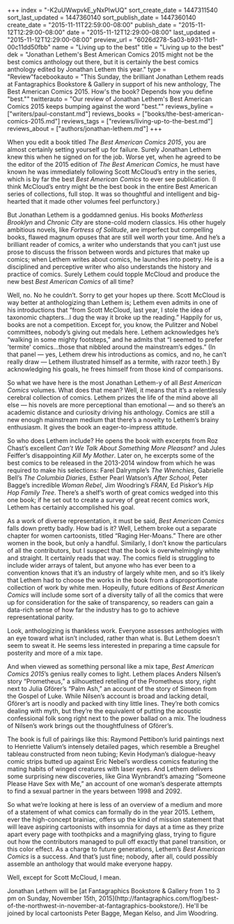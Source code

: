 +++
index = "-K2uUWwpvkE_yNxPIwUQ"
sort_create_date = 1447311540
sort_last_updated = 1447360140
sort_publish_date = 1447360140
create_date = "2015-11-11T22:59:00-08:00"
publish_date = "2015-11-12T12:29:00-08:00"
date = "2015-11-12T12:29:00-08:00"
last_updated = "2015-11-12T12:29:00-08:00"
preview_url = "6026d278-5a03-b931-11d1-00c11dd50fbb"
name = "Living up to the best"
title = "Living up to the best"
dek = "Jonathan Lethem's Best American Comics 2015 might not be the best comics anthology out there, but it is certainly the best comics anthology edited by Jonathan Lethem this year."
type = "Review"facebookauto = "This Sunday, the brilliant Jonathan Lethem reads at Fantagraphics Bookstore & Gallery in support of his new anthology, The Best American Comics 2015. How's the book? Depends how you define \"best.\""
twitterauto = "Our review of Jonathan Lethem's Best American Comics 2015 keeps bumping against the word \"best.\""
reviews_byline = ["writers/paul-constant.md"]
reviews_books = ["books/the-best-american-comics-2015.md"]
reviews_tags = ["reviews/living-up-to-the-best.md"]
reviews_about = ["authors/jonathan-lethem.md"]
+++

When you edit a book titled *The Best American Comics 2015*, you are almost certainly setting yourself up for failure. Surely Jonathan Lethem knew this when he signed on for the job. Worse yet, when he agreed to be the editor of the 2015 edition of *The Best American Comics*, he must have known he was immediately following Scott McCloud’s entry in the series, which is by far the best *Best American Comics* to ever see publication. (I think McCloud’s entry might be the best book in the entire Best American series of collections, full stop. It was so thoughtful and intelligent and big-hearted that it made other volumes feel perfunctory.)

But Jonathan Lethem is a goddamned genius. His books *Motherless Brooklyn* and *Chronic City* are stone-cold modern classics. His other hugely ambitious novels, like *Fortress of Solitude*, are imperfect but compelling books, flawed magnum opuses that are still well worth your time. And he’s a brilliant reader of comics, a writer who understands that you can’t just use prose to discuss the frisson between words and pictures that make up comics; when Lethem writes about comics, he launches into poetry. He is a disciplined and perceptive writer who also understands the history and practice of comics. Surely Lethem could topple McCloud and produce the new best *Best American Comics* of all time?

Well, no. No he couldn’t. Sorry to get your hopes up there. Scott McCloud is way better at anthologizing than Lethem is; Lethem even admits in one of his introductions that “from Scott McCloud, last  year, I stole the idea of taxonomic chapters…I dug the way it broke up the reading.” Happily for us, books are not a competition. Except for, you know, the Pulitzer and Nobel committees, nobody’s giving out medals here. Lethem acknowledges he’s “walking in some mighty footsteps,” and he admits that “I seemed to prefer 'termite' comics…those that nibbled around the mainstream’s edges.” (In that panel — yes, Lethem drew his introductions as comics, and no, he can’t really draw — Lethem illustrated himself as a termite, with razor teeth.) By acknowledging his goals, he frees himself from those kind of comparisons.

So what we have here is the most Jonathan Lethem-y of all *Best American Comics* volumes. What does that mean? Well, it means that it’s a relentlessly cerebral collection of comics. Lethem prizes the life of the mind above all else — his novels are more perceptional than emotional — and so there’s an academic distance and curiosity driving his anthology. Comics are still a new enough mainstream medium that there’s a novelty to Lethem’s brainy enthusiasm. It gives the book an eager-to-impress attitude.

So who does Lethem include? He opens the book with excerpts from Roz Chast’s excellent *Can’t We Talk About Something More Pleasant?* and Jules Feiffer’s disappointing *Kill My Mother*. Later on, he excerpts some of the best comics to be released in the 2013-2014 window from which he was required to make his selections: Farel Dalrymple’s *The Wrenchies*, Gabrielle Bell’s *The Columbia Diaries*, Esther Pearl Watson’s *After School*, Peter Bagge’s incredible *Woman Rebel*, Jim Woodring’s *FRAN*, Ed Piskor’s *Hip Hop Family Tree*. There’s a shelf’s worth of great comics wedged into this one book; if he set out to create a survey of great recent comics work, Lethem has certainly accomplished his goal.

As a work of diverse representation, it must be said, *Best American Comics* falls down pretty badly. How bad is it? Well, Lethem broke out a separate chapter for women cartoonists, titled “Raging Her-Moans.” There are other women in the book, but only a handful. Similarly, I don’t know the particulars of all the contributors, but I suspect that the book is overwhelmingly white and straight. It certainly reads that way. The comics field is struggling to include wider arrays of talent, but anyone who has ever been to a convention knows that it’s an industry of largely white men, and so it’s likely that Lethem had to choose the works in the book from a disproportionate collection of work by white men. Hopeully, future editions of *Best American Comics* will include some sort of a diversity tally of all the comics that were up for consideration for the sake of transparency, so readers can gain a data-rich sense of how far the industry has to go to achieve representational parity.

<div class="break"></div>

Look, anthologizing is thankless work. Everyone assesses anthologies with an eye toward what isn’t included, rather than what is. But Lethem doesn’t seem to sweat it. He seems less interested in preparing a time capsule for posterity and more of a mix tape.

And when viewed as something personal like a mix tape, *Best American Comics 2015*’s genius really comes to light. Lethem places Anders Nilsen’s story “Prometheus,” a silhouetted retelling of the Prometheus story, right next to Julia Gförer’s “Palm Ash,” an account of the story of Simeon from the Gospel of Luke. While Nilsen’s account is broad and lacking detail, Gförer’s art is noodly and packed with tiny little lines. They’re both comics dealing with myth, but they’re the equivalent of putting the acoustic confessional folk song right next to the power ballad on a mix. The loudness of Nilsen’s work brings out the thoughtfulness of Gförer’s.

The book is full of pairings like this: Raymond Pettibon’s lurid paintings next to Henriette Valium’s intensely detailed pages, which resemble a Breughel tableau constructed from neon tubing; Kevin Hodyman’s dialogue-heavy comic strips butted up against Eric Nebel’s wordless comics featuring the mating habits of winged creatures with laser eyes. And Lethem delivers some surprising new discoveries, like Gina Wynbrandt’s amazing “Someone Please Have Sex with Me,” an account of one woman’s desperate attempts to find a sexual partner in the years between 1998 and 2092.

So what we’re looking at here is less of an overview of a medium and more of a statement of what comics can formally do in the year 2015. Lethem, ever the high-concept brainiac, offers up the kind of mission statement that will leave aspiring cartoonists with insomnia for days at a time as they prize apart every page with toothpicks and a magnifying glass, trying to figure out how the contributors managed to pull off exactly that panel transition, or this color effect. As a charge to future generations, Lethem’s *Best American Comics* is a success. And that’s just fine; nobody, after all, could possibly assemble an anthology that would make everyone happy.

Well, except for Scott McCloud, I mean. 


<p class="footer">Jonathan Lethem will be [at Fantagraphics Bookstore & Gallery from 1 to 3 pm on Sunday, November 15th, 2015](http://fantagraphics.com/flog/best-of-the-northwest-in-november-at-fantagraphics-bookstore/). He'll be joined by local cartoonists Peter Bagge, Megan Kelso, and Jim Woodring.</p>